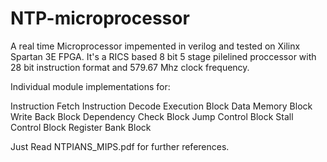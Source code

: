 # NTP-microprocessor
A real time Microprocessor  impemented in verilog and tested on Xilinx Spartan 3E FPGA.
It's a RICS based 8 bit 5 stage pilelined proccessor with 28 bit instruction format and 579.67 Mhz clock frequency.

Individual module implementations for:

Instruction Fetch
Instruction Decode
Execution Block
Data Memory Block
Write Back Block
Dependency Check Block
Jump Control Block
Stall Control Block
Register Bank Block

Just Read NTPIANS_MIPS.pdf for further references.
